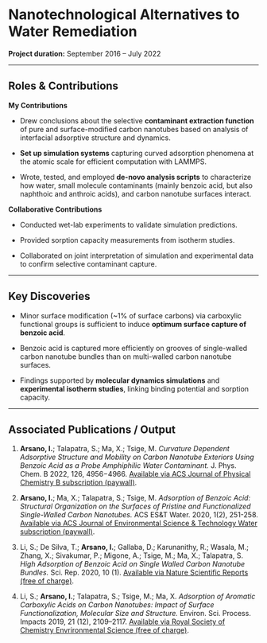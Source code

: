 # Nanotechnological Alternatives to Water Remediation

**Project duration:** September 2016 – July 2022  

---

## Roles & Contributions

**My Contributions**  

- Drew conclusions about the selective **contaminant extraction function** of pure and surface-modified carbon nanotubes based on analysis of interfacial adsorptive structure and dynamics.
  
- **Set up simulation systems** capturing curved adsorption phenomena at the atomic scale for efficient computation with LAMMPS.
  
- Wrote, tested, and employed **de-novo analysis scripts** to characterize how water, small molecule contaminants (mainly benzoic acid, but also naphthoic and anthroic acids), and carbon nanotube surfaces interact.

**Collaborative Contributions**  

- Conducted wet-lab experiments to validate simulation predictions.
  
- Provided sorption capacity measurements from isotherm studies.
  
- Collaborated on joint interpretation of simulation and experimental data to confirm selective contaminant capture.

---

## Key Discoveries

- Minor surface modification (~1% of surface carbons) via carboxylic functional groups is sufficient to induce **optimum surface capture of benzoic acid**.  

- Benzoic acid is captured more efficiently on grooves of single-walled carbon nanotube bundles than on multi-walled carbon nanotube surfaces.
  
- Findings supported by **molecular dynamics simulations** and **experimental isotherm studies**, linking binding potential and sorption capacity.

---

## Associated Publications / Output

1. **Arsano, I.**; Talapatra, S.; Ma, X.; Tsige, M. *Curvature Dependent Adsorptive Structure and Mobility on Carbon Nanotube Exteriors Using Benzoic Acid as a Probe Amphiphilic Water Contaminant.* J. Phys. Chem. B 2022, 126, 4956−4966. [Available via ACS Journal of Physical Chemistry B subscription (paywall)](https://pubs.acs.org/doi/10.1021/acs.jpcb.2c01929).
   
2. **Arsano, I.**; Ma, X.; Talapatra, S.; Tsige, M. *Adsorption of Benzoic Acid: Structural Organization on the Surfaces of Pristine and Functionalized Single-Walled Carbon Nanotubes.* ACS ES&T Water. 2020, 1(2), 251-258. [Available via ACS Journal of Environmental Science & Technology Water subscription (paywall)](https://pubs.acs.org/doi/10.1021/acsestwater.0c00042).
   
3. Li, S.; De Silva, T.; **Arsano, I.**; Gallaba, D.; Karunanithy, R.; Wasala, M.; Zhang, X.; Sivakumar, P.; Migone, A.; Tsige, M.; Ma, X.; Talapatra, S. *High Adsorption of Benzoic Acid on Single Walled Carbon Nanotube Bundles.* Sci. Rep. 2020, 10 (1). [Available via Nature Scientific Reports (free of charge)](https://www.nature.com/articles/s41598-020-66871-4).
   
4. Li, S.; **Arsano, I.**; Talapatra, S.; Tsige, M.; Ma, X. *Adsorption of Aromatic Carboxylic Acids on Carbon Nanotubes: Impact of Surface Functionalization, Molecular Size and Structure.* Environ. Sci. Process. Impacts 2019, 21 (12), 2109–2117. [Available via Royal Society of Chemistry Envrironmental Science (free of charge)](https://pubs.rsc.org/en/content/articlepdf/2019/em/c9em00417c?casa_token=2jDgbF8IaC4AAAAA:nCWVaZDKH4jtI41CizHBSQhHLpQqE2XHenuaCrmdl2NZLVnvAmDftRiDzrtViBikfP8Z3qovgobuczg).

